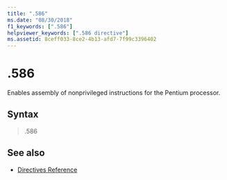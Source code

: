 ```yaml
---
title: ".586"
ms.date: "08/30/2018"
f1_keywords: [".586"]
helpviewer_keywords: [".586 directive"]
ms.assetid: 8ceff033-8ce2-4b13-afd7-7f99c3396402
---
```

# .586

Enables assembly of nonprivileged instructions for the Pentium processor.

## Syntax

> .586

## See also

- [Directives Reference](../../assembler/masm/directives-reference.md)

